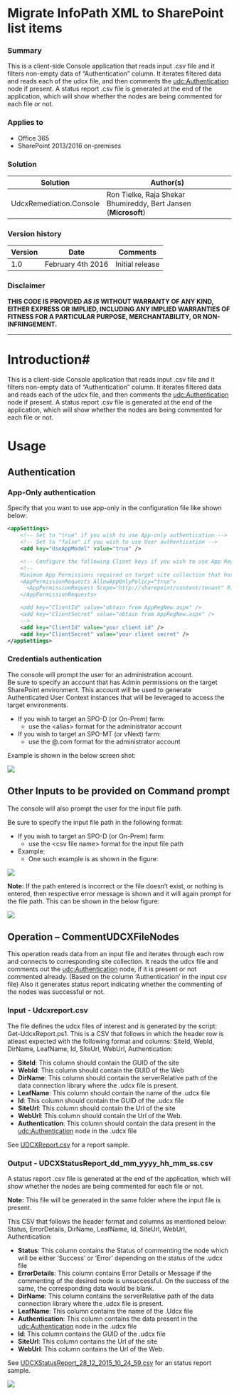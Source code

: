 # Migrate InfoPath XML to SharePoint list items #

### Summary ###
This is a client-side Console application that reads input .csv file and it filters non-empty data of “Authentication” column. It iterates filtered data and reads each of the udcx file, and then comments the <udc:Authentication> node if present. A status report .csv file is generated at the end of the application, which will show whether the nodes are being commented for each file or not.

### Applies to ###
-  Office 365
-  SharePoint 2013/2016 on-premises


### Solution ###
Solution | Author(s)
---------|----------
UdcxRemediation.Console | Ron Tielke, Raja Shekar Bhumireddy, Bert Jansen (**Microsoft**)

### Version history ###
Version  | Date | Comments
---------| -----| --------
1.0  | February 4th 2016 | Initial release

### Disclaimer ###
**THIS CODE IS PROVIDED *AS IS* WITHOUT WARRANTY OF ANY KIND, EITHER EXPRESS OR IMPLIED, INCLUDING ANY IMPLIED WARRANTIES OF FITNESS FOR A PARTICULAR PURPOSE, MERCHANTABILITY, OR NON-INFRINGEMENT.**


----------

# Introduction#
This is a client-side Console application that reads input .csv file and it filters non-empty data of “Authentication” column. It iterates filtered data and reads each of the udcx file, and then comments the <udc:Authentication> node if present. A status report .csv file is generated at the end of the application, which will show whether the nodes are being commented for each file or not. 

# Usage #
## Authentication ##

### App-Only authentication
Specify that you want to use app-only in the configuration file like shown below:

```XML
<appSettings>
    <!-- Set to "true" if you wish to use App-only authentication -->
    <!-- Set to "false" if you wish to use User authentication -->
    <add key="UseAppModel" value="true" />

    <!-- Configure the following Client keys if you wish to use App Registration Mode -->
    <!--
    Minimum App Permissions required on target site collection that hosts the InfoPath form:
    <AppPermissionRequests AllowAppOnlyPolicy="true">
      <AppPermissionRequest Scope="http://sharepoint/content/tenant" Right="FullControl" />
    </AppPermissionRequests>

    <add key="ClientId" value="obtain from AppRegNew.aspx" />
    <add key="ClientSecret" value="obtain from AppRegNew.aspx" />
    -->
    <add key="ClientId" value="your client id" />
    <add key="ClientSecret" value="your client secret" />
</appSettings>
```

### Credentials authentication
The console will prompt the user for an administration account.  
Be sure to specify an account that has Admin permissions on the target SharePoint environment.  This account will be used to generate Authenticated User Context instances that will be leveraged to access the target environments.
- If you wish to target an SPO-D (or On-Prem) farm: 
    - use the <domain>\<alias> format for the administrator account
- If you wish to target an SPO-MT (or vNext) farm:
    - use the <alias>@<domain>.com format for the administrator account

Example is shown in the below screen shot:  

![](http://i.imgur.com/NT51RMx.png)

## Other Inputs to be provided on Command prompt ##
The console will also prompt the user for the input file path.

Be sure to specify the input file path in the following format:
- If you wish to target an SPO-D (or On-Prem) farm: 
    - use the <folder path containing the file>\<csv file name> format for the input file path
- Example: 
    - One such example is as shown in the figure: 

![](http://i.imgur.com/wl2ZKot.png)

**Note:**
If the path entered is incorrect or the file doesn’t exist, or nothing is entered, then respective error message is shown and it will again prompt for the file path. This can be shown in the below figure:

![](http://i.imgur.com/Dg8SLfv.png)

## Operation – CommentUDCXFileNodes ##
This operation reads data from an input file and iterates through each row and connects to corresponding site collection. It reads the udcx file and comments out the <udc:Authentication> node, if it is present or not commented already. (Based on the column ‘Authentication’ in the input csv file)
Also it generates status report indicating whether the commenting of the nodes was successful or not.

### Input - Udcxreport.csv ###

The file defines the udcx files of interest and is generated by the script: Get-UdcxReport.ps1. This is a CSV that follows in which the header row is atleast expected with the following format and columns: SiteId, WebId, DirName, LeafName, Id, SiteUrl, WebUrl, Authentication:
- **SiteId**: This column should contain the GUID of the site
- **WebId**: This column should contain the GUID of the Web
- **DirName**: This column should contain the serverRelative path of the data connection library where the .udcx file is present.
- **LeafName**: This column should contain the name of the .udcx file
- **Id**: This column should contain the GUID of the .udcx file
- **SiteUrl**: This column should contain the Url of the site
- **WebUrl**: This column should contain the Url of the Web.
- **Authentication**: This column should contain the data present in the <udc:Authentication> node in the .udcx file

See [UDCXReport.csv](/InfoPath/Migration/UdcxRemediation.Console/UDCXReport.csv) for a report sample.

### Output - UDCXStatusReport_dd_mm_yyyy_hh_mm_ss.csv ###
A status report .csv file is generated at the end of the application, which will show whether the nodes are being commented for each file or not. 

**Note:** 
This file will be generated in the same folder where the input file is present.

This CSV that follows the header format and columns as mentioned below: Status, ErrorDetails, DirName, LeafName, Id, SiteUrl, WebUrl, Authentication:

- **Status**: This column contains the Status of commenting the node which will be either ‘Success’ or ‘Error’ depending on the status of the .udcx file
- **ErrorDetails**: This column contains Error Details or Message if the commenting of the desired node is unsuccessful. On the success of the same, the corresponding data would be blank.
- **DirName**: This column contains the serverRelative path of the data connection library where the .udcx file is present.
- **LeafName**: This column contains the name of the .Udcx file
- **Authentication**: This column contains the data present in the <udc:Authentication> node in the .udcx file
- **Id**: This column contains the GUID of the .udcx file
- **SiteUrl**: This column contains the Url of the site
- **WebUrl**: This column contains the Url of the Web.

See [UDCXStatusReport_28_12_2015_10_24_59.csv](/InfoPath/Migration/UdcxRemediation.Console/UDCXStatusReport_28_12_2015_10_24_59.csv) for an status report sample.

<img src="https://telemetry.sharepointpnp.com/pnp-transformation/infopath/migration/UdcxRemediation.Console" /> 

